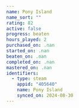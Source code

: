 ```yaml
---
name: Pony Island
name_sort: ""
rating: 82
active: false
progress: beaten
hours_played: 2
purchased_on: .nan
started_on: .nan
beaten_on: .nan
completed_on: .nan
mastered_on: .nan
identifiers:
  - type: steam
    appid: "405640"
    name: Pony Island
    synced_on: 2024-08-30
---
```

